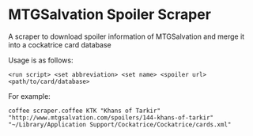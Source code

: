 MTGSalvation Spoiler Scraper
============================

A scraper to download spoiler information of MTGSalvation and merge it into a cockatrice card database

Usage is as follows:

```
<run script> <set abbreviation> <set name> <spoiler url> <path/to/card/database>
```

For example:
```
coffee scraper.coffee KTK "Khans of Tarkir" "http://www.mtgsalvation.com/spoilers/144-khans-of-tarkir" "~/Library/Application Support/Cockatrice/Cockatrice/cards.xml"
```
